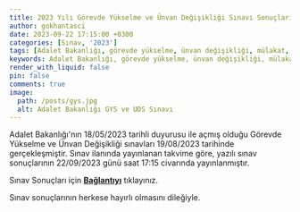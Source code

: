 ```yaml
---
title: 2023 Yılı Görevde Yükselme ve Ünvan Değişikliği Sınavı Sonuçları
author: gokhantasci
date: 2023-09-22 17:15:00 +0300
categories: [Sınav, '2023']
tags: [Adalet Bakanlığı, görevde yükselme, ünvan değişikliği, mülakat, müdür, adliye, adliyeci]
keywords: Adalet Bakanlığı, görevde yükselme, ünvan değişikliği, mülakat, müdür, adliye, adliyeci
render_with_liquid: false
pin: false
comments: true
image:
  path: /posts/gys.jpg
  alt: Adalet Bakanlığı GYS ve UDS Sınavı
---
```


Adalet Bakanlığı'nın 18/05/2023 tarihli duyurusu ile açmış olduğu Görevde Yükselme ve Ünvan Değişikliği sınavları 19/08/2023 tarihinde gerçekleşmiştir.
Sınav ilanında yayınlanan takvime göre, yazılı sınav sonuçlarının 22/09/2023 günü saat 17:15 civarında yayınlanmıştır.

Sınav Sonuçları için [**Bağlantıyı**](https://www.meb.gov.tr/sinavlar/sonuc/sorgu.php?SINAV_ID=4F0EC1D588B550C78E2147247EAF060B) tıklayınız.

Sınav sonuçlarının herkese hayırlı olmasını dileğiyle.